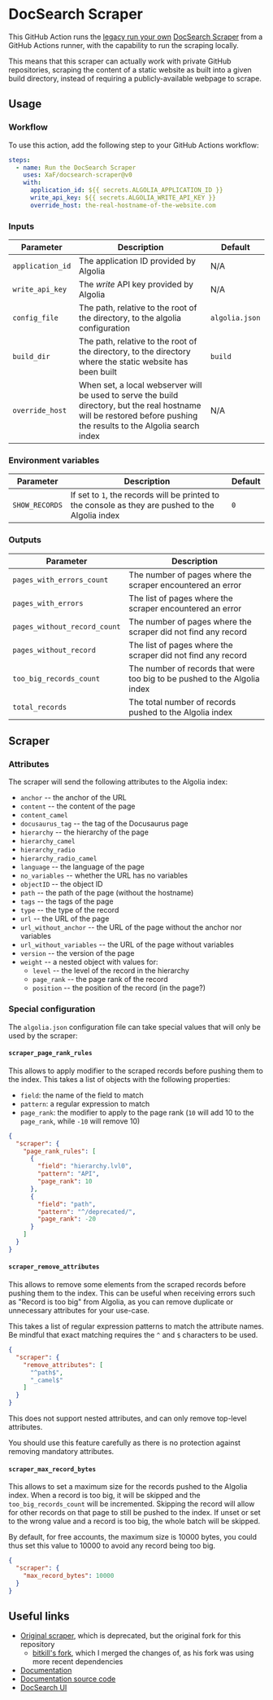 # DocSearch Scraper

This GitHub Action runs the [legacy run your own](https://docsearch.algolia.com/docs/legacy/run-your-own)
[DocSearch Scraper](https://github.com/algolia/docsearch-scraper) from a GitHub Actions runner, with the
capability to run the scraping locally.

This means that this scraper can actually work with private GitHub repositories, scraping the content of
a static website as built into a given build directory, instead of requiring a publicly-available webpage
to scrape.

## Usage

### Workflow

To use this action, add the following step to your GitHub Actions workflow:

```yaml
steps:
  - name: Run the DocSearch Scraper
    uses: XaF/docsearch-scraper@v0
    with:
      application_id: ${{ secrets.ALGOLIA_APPLICATION_ID }}
      write_api_key: ${{ secrets.ALGOLIA_WRITE_API_KEY }}
      override_host: the-real-hostname-of-the-website.com
```

### Inputs

| Parameter          | Description                                                                                             | Default      |
| ------------------ | ------------------------------------------------------------------------------------------------------- | ------------ |
| `application_id`   | The application ID provided by Algolia                                                                  | N/A          |
| `write_api_key`    | The *write* API key provided by Algolia                                                                 | N/A          |
| `config_file`      | The path, relative to the root of the directory, to the algolia configuration                           | `algolia.json` |
| `build_dir`      | The path, relative to the root of the directory, to the directory where the static website has been built | `build`        |
| `override_host` | When set, a local webserver will be used to serve the build directory, but the real hostname will be restored before pushing the results to the Algolia search index | N/A |

### Environment variables

| Parameter | Description | Default |
| --------- | ----------- | ------- |
| `SHOW_RECORDS` | If set to `1`, the records will be printed to the console as they are pushed to the Algolia index | `0` |

### Outputs

| Parameter | Description |
| --------- | ----------- |
| `pages_with_errors_count` | The number of pages where the scraper encountered an error |
| `pages_with_errors` | The list of pages where the scraper encountered an error |
| `pages_without_record_count` | The number of pages where the scraper did not find any record |
| `pages_without_record` | The list of pages where the scraper did not find any record |
| `too_big_records_count` | The number of records that were too big to be pushed to the Algolia index |
| `total_records` | The total number of records pushed to the Algolia index |

## Scraper

### Attributes

The scraper will send the following attributes to the Algolia index:

- `anchor` -- the anchor of the URL
- `content` -- the content of the page
- `content_camel`
- `docusaurus_tag` -- the tag of the Docusaurus page
- `hierarchy` -- the hierarchy of the page
- `hierarchy_camel`
- `hierarchy_radio`
- `hierarchy_radio_camel`
- `language` -- the language of the page
- `no_variables` -- whether the URL has no variables
- `objectID` -- the object ID
- `path` -- the path of the page (without the hostname)
- `tags` -- the tags of the page
- `type` -- the type of the record
- `url` -- the URL of the page
- `url_without_anchor` -- the URL of the page without the anchor nor variables
- `url_without_variables` -- the URL of the page without variables
- `version` -- the version of the page
- `weight` -- a nested object with values for:
  - `level` -- the level of the record in the hierarchy
  - `page_rank` -- the page rank of the record
  - `position` -- the position of the record (in the page?)

### Special configuration

The `algolia.json` configuration file can take special values that will only be used by the scraper:

#### `scraper_page_rank_rules`

This allows to apply modifier to the scraped records before pushing them to the index.
This takes a list of objects with the following properties:

- `field`: the name of the field to match
- `pattern`: a regular expression to match
- `page_rank`: the modifier to apply to the page rank (`10` will add 10 to the `page_rank`, while `-10` will remove 10)

```json
{
  "scraper": {
    "page_rank_rules": [
      {
        "field": "hierarchy.lvl0",
        "pattern": "API",
        "page_rank": 10
      },
      {
        "field": "path",
        "pattern": "^/deprecated/",
        "page_rank": -20
      }
    ]
  }
}
```

#### `scraper_remove_attributes`

This allows to remove some elements from the scraped records before pushing them to the index.
This can be useful when receiving errors such as "Record is too big" from Algolia, as you can
remove duplicate or unnecessary attributes for your use-case.

This takes a list of regular expression patterns to match the attribute names. Be mindful that
exact matching requires the `^` and `$` characters to be used.

```json
{
  "scraper": {
    "remove_attributes": [
      "^path$",
      "_camel$"
    ]
  }
}
```

This does not support nested attributes, and can only remove top-level attributes.

You should use this feature carefully as there is no protection against removing mandatory attributes.

#### `scraper_max_record_bytes`

This allows to set a maximum size for the records pushed to the Algolia index.
When a record is too big, it will be skipped and the `too_big_records_count` will be incremented. Skipping the record will allow for other records on that page to still be pushed to the index. If unset or set to the wrong value and a record is too big, the whole batch will be skipped.

By default, for free accounts, the maximum size is 10000 bytes, you could thus set this value to 10000 to avoid any record being too big.

```json
{
  "scraper": {
    "max_record_bytes": 10000
  }
}
```

## Useful links

- [Original scraper](https://github.com/algolia/docsearch-scraper), which is deprecated, but the original fork for this repository
  - [bitkill's fork](https://github.com/bitkill/docsearch-scraper), which I merged the changes of, as his fork was using more recent dependencies
- [Documentation](https://docsearch.algolia.com/)
- [Documentation source code](https://github.com/algolia/docsearch/tree/next/packages/website)
- [DocSearch UI](https://github.com/algolia/docsearch)
